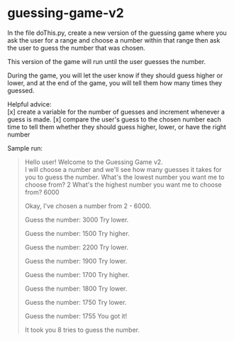 # guessing-game-v2

In the file doThis.py, create a new version of the guessing game where you ask the user for a range and choose a number within that range then ask the user to guess the number that was chosen.  

This version of the game will run until the user guesses the number.

During the game, you will let the user know if they should guess higher or lower, and at the end of the game, you will tell them how many times they guessed.

Helpful advice:  
[x] create a variable for the number of guesses and increment whenever a guess is made.
[x] compare the user's guess to the chosen number each time to tell them whether they should guess higher, lower, or have the right number

Sample run:
>Hello user!  Welcome to the Guessing Game v2.  
>I will choose a number and we'll see how many guesses it takes for you to guess the number.
>What's the lowest number you want me to choose from? 2
>What's the highest number you want me to choose from? 6000
>
>Okay, I've chosen a number from 2 - 6000.
>
>Guess the number: 3000
>Try lower.
>
>Guess the number: 1500
>Try higher.
>
>Guess the number: 2200
>Try lower.
>
>Guess the number: 1900
>Try lower.
>
>Guess the number: 1700
>Try higher.
>
>Guess the number: 1800
>Try lower.
>
>Guess the number: 1750
>Try lower.
>
>Guess the number: 1755
>You got it!
>
>It took you 8 tries to guess the number.





